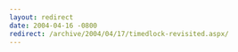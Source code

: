 ```yaml
---
layout: redirect
date: 2004-04-16 -0800
redirect: /archive/2004/04/17/timedlock-revisited.aspx/
---
```

